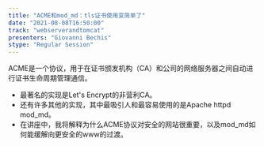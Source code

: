 ```yaml
---
title: "ACME和mod_md：tls证书使用变简单了"
date: "2021-08-08T16:50:00" 
track: "webserverandtomcat"
presenters: "Giovanni Bechis"
stype: "Regular Session"
---
```

ACME是一个协议，用于在证书颁发机构（CA）和公司的网络服务器之间自动进行证书生命周期管理通信。
* 最著名的实现是Let's Encrypt的非营利CA。
* 还有许多其他的实现，其中最吸引人和最容易使用的是Apache httpd mod_md。
* 在讲座中，我将解释为什么ACME协议对安全的网站很重要，以及mod_md如何能缓解向更安全的www的过渡。